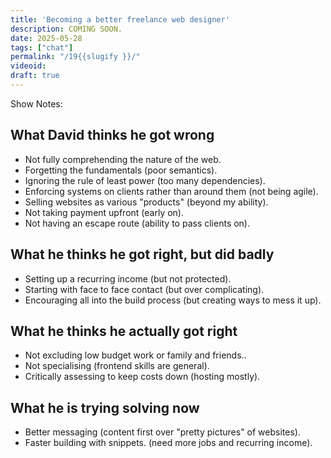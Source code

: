 ```yaml
---
title: 'Becoming a better freelance web designer'
description: COMING SOON.
date: 2025-05-28
tags: ["chat"]
permalink: "/19{{slugify }}/"
videoid: 
draft: true
---
```


 Show Notes:

## What David thinks he got wrong

- Not fully comprehending the nature of the web.
- Forgetting the fundamentals (poor semantics).
- Ignoring the rule of least  power (too many dependencies).
- Enforcing systems on clients rather than around them (not being agile).
- Selling websites as various "products" (beyond my ability).
- Not taking payment upfront (early on).
- Not having an escape route (ability to pass clients on).

## What he thinks he got  right, but did badly
- Setting up a recurring income (but not protected).
- Starting with face to face contact (but over complicating).
- Encouraging all into the build process (but creating ways to mess it up).

## What he thinks he actually got right

- Not excluding low budget work or family and friends..
- Not specialising (frontend skills are general).
- Critically assessing to keep costs down (hosting mostly).

## What he is trying solving now

- Better messaging (content first over "pretty pictures" of websites).
- Faster building with snippets. (need more jobs and recurring income).

<!-- <details> 
<summary>Transcript</summary>
</details>  -->
